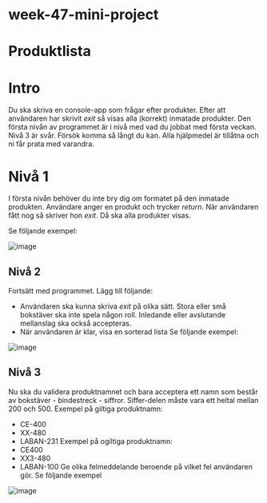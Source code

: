 # week-47-mini-project
# Produktlista
# Intro
Du ska skriva en console-app som frågar efter produkter. Efter att användaren har skrivit *exit* så visas alla (korrekt) inmatade produkter. Den första nivån av programmet är i nivå med vad du jobbat med första veckan. Nivå 3 är svår. Försök komma så långt du kan. Alla hjälpmedel är tillåtna och ni får prata med varandra.
# Nivå 1
I första nivån behöver du inte bry dig om formatet på den inmatade produkten. Användare anger en produkt och trycker *return*. När användaren fått nog så skriver hon *exit*. Då ska alla produkter visas.

Se följande exempel:

![image](https://github.com/user-attachments/assets/077fec36-ca79-45e0-9adb-9a82f54f5206)

## Nivå 2
Fortsätt med programmet. Lägg till följande:
- Användaren ska kunna skriva *exit* på olika sätt. Stora eller små bokstäver ska inte spela någon roll. Inledande eller avslutande mellanslag ska också accepteras.
- När användaren är klar, visa en sorterad lista
Se följande exempel:

![image](https://github.com/user-attachments/assets/7c8d900e-5c3c-44f0-8dee-2323631dd2bb)

## Nivå 3
Nu ska du validera produktnamnet och bara acceptera ett namn som består av bokstäver - bindestreck - siffror.
Siffer-delen måste vara ett heltal mellan 200 och 500.
Exempel på giltiga produktnamn:
- CE-400
- XX-480
- LABAN-231
Exempel på ogiltiga produktnamn:
- CE400
- XX3-480
- LABAN-100
Ge olika felmeddelande beroende på vilket fel användaren gör.
Se följande exempel

![image](https://github.com/user-attachments/assets/c719005c-ebfd-4902-a649-1dfd9356accc)

